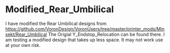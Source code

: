 # Modified_Rear_Umbilical
I have modified the Rear Umbilical designs from
https://github.com/VoronDesign/VoronUsers/tree/master/printer_mods/Minsekt/Rear_Umbilical
The Origial Y_Endstop_Relocation can be found there.
I am testing a modified design that takes up less space.  It may not work use at your own risk.

